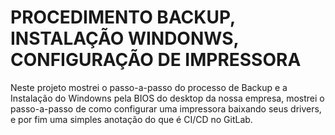 # PROCEDIMENTO BACKUP, INSTALAÇÃO WINDONWS, CONFIGURAÇÃO DE IMPRESSORA

Neste projeto mostrei o passo-a-passo do processo de Backup e a Instalação do Windowns pela BIOS do desktop da nossa empresa, mostrei o passo-a-passo de como configurar uma impressora baixando seus drivers, e por fim uma simples anotação do que é CI/CD no GitLab.
